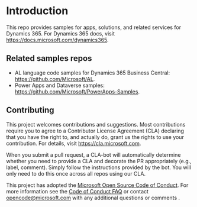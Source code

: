 # Introduction

This repo provides samples for apps, solutions, and related services for Dynamics 365. For Dynamics 365 docs, visit <https://docs.microsoft.com/dynamics365>.

## Related samples repos

- AL language code samples for Dynamics 365 Business Central: <https://github.com/Microsoft/AL>.
- Power Apps and Dataverse samples: <https://github.com/Microsoft/PowerApps-Samples>.

## Contributing

This project welcomes contributions and suggestions.  Most contributions require you to agree to a
Contributor License Agreement (CLA) declaring that you have the right to, and actually do, grant us
the rights to use your contribution. For details, visit https://cla.microsoft.com.

When you submit a pull request, a CLA-bot will automatically determine whether you need to provide
a CLA and decorate the PR appropriately (e.g., label, comment). Simply follow the instructions
provided by the bot. You will only need to do this once across all repos using our CLA.

This project has adopted the [Microsoft Open Source Code of Conduct](https://opensource.microsoft.com/codeofconduct/).
For more information see the [Code of Conduct FAQ](https://opensource.microsoft.com/codeofconduct/faq/) or
contact [opencode@microsoft.com](mailto:opencode@microsoft.com) with any additional questions or comments . 
